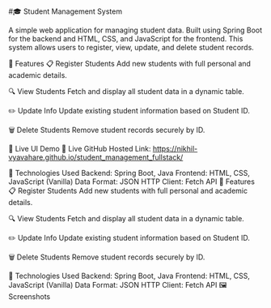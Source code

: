 #🎓 Student Management System


A simple web application for managing student data. Built using Spring Boot for the backend and HTML, CSS, and JavaScript for the frontend. This system allows users to register, view, update, and delete student records.

📌 Features
📋 Register Students
Add new students with full personal and academic details.

🔍 View Students
Fetch and display all student data in a dynamic table.

✏️ Update Info
Update existing student information based on Student ID.

🗑️ Delete Students
Remove student records securely by ID.

🚀 Live UI Demo
🔗 Live GitHub Hosted Link: https://nikhil-vyavahare.github.io/student_management_fullstack/

🧠 Technologies Used
Backend: Spring Boot, Java
Frontend: HTML, CSS, JavaScript (Vanilla)
Data Format: JSON
HTTP Client: Fetch API
📌 Features
📋 Register Students
Add new students with full personal and academic details.

🔍 View Students
Fetch and display all student data in a dynamic table.

✏️ Update Info
Update existing student information based on Student ID.

🗑️ Delete Students
Remove student records securely by ID.

🧠 Technologies Used
Backend: Spring Boot, Java
Frontend: HTML, CSS, JavaScript (Vanilla)
Data Format: JSON
HTTP Client: Fetch API
🖼️ Screenshots
